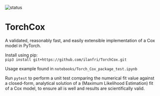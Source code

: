 ![status](https://github.com/ilanfri/TorchCox/workflows/CI/badge.svg "CI build status")

# TorchCox


A validated, reasonably fast, and easily extensible implementation of a Cox model in PyTorch.

Install using pip:  
`pip3 install git+https://github.com/ilanfri/TorchCox.git`

Usage example found in `notebooks/Torch_Cox_package_test.ipynb`

Run `pytest` to perform a unit test comparing the numerical fit value against a closed-form, analytical solution of a (Maximum Likelihood Estimation) fit of a Cox model, to ensure all is well and results are scientifically valid.
